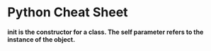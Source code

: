 # Python Cheat Sheet

**__init__ is the constructor for a class. The self parameter refers to the instance of the object.**

